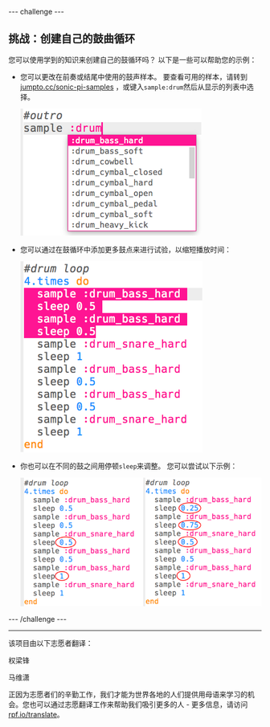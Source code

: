 --- challenge ---

## 挑战：创建自己的鼓曲循环

您可以使用学到的知识来创建自己的鼓循环吗？ 以下是一些可以帮助您的示例：

+ 您可以更改在前奏或结尾中使用的鼓声样本。 要查看可用的样本，请转到 [jumpto.cc/sonic-pi-samples](http://jumpto.cc/sonic-pi-samples) ，或键入`sample:drum`然后从显示的列表中选择。
    
    ![截屏](images/drum-outro-challenge.png)

+ 您可以通过在鼓循环中添加更多鼓点来进行试验，以缩短播放时间：
    
    ![截屏](images/drum-beat-challenge-1.png)

+ 你也可以在不同的鼓之间用停顿`sleep`来调整。 您可以尝试以下示例：
    
    ![截屏](images/drum-beat-challenge-2.png)

--- /challenge ---


***
该项目由以下志愿者翻译：

权梁锋

马维潇

正因为志愿者们的辛勤工作，我们才能为世界各地的人们提供用母语来学习的机会。您也可以通过志愿翻译工作来帮助我们吸引更多的人 - 更多信息，请访问[rpf.io/translate](https://rpf.io/translate)。